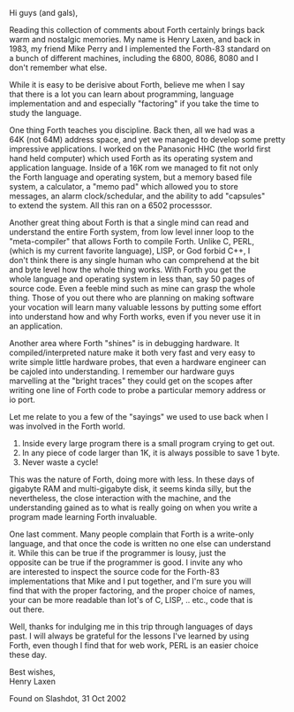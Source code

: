 Hi guys (and gals),  
  
Reading this collection of comments about Forth certainly brings back  
warm and nostalgic memories. My name is Henry Laxen, and back in  
1983, my friend Mike Perry and I implemented the Forth-83 standard on  
a bunch of different machines, including the 6800, 8086, 8080 and I  
don't remember what else.  
  
While it is easy to be derisive about Forth, believe me when I say  
that there is a lot you can learn about programming, language  
implementation and and especially "factoring" if you take the time to  
study the language.  
  
One thing Forth teaches you discipline. Back then, all we had was a  
64K (not 64M) address space, and yet we managed to develop some pretty  
impressive applications. I worked on the Panasonic HHC (the world first  
hand held computer) which used Forth as its operating system and  
application language. Inside of a 16K rom we managed to fit not only  
the Forth language and operating system, but a memory based file  
system, a calculator, a "memo pad" which allowed you to store  
messages, an alarm clock/schedular, and the ability to add "capsules"  
to extend the system. All this ran on a 6502 processsor.  
  
Another great thing about Forth is that a single mind can read and  
understand the entire Forth system, from low level inner loop to the  
"meta-compiler" that allows Forth to compile Forth. Unlike C, PERL,  
(which is my current favorite language), LISP, or God forbid C++, I  
don't think there is any single human who can comprehend at the bit  
and byte level how the whole thing works. With Forth you get the  
whole language and operating system in less than, say 50 pages of  
source code. Even a feeble mind such as mine can grasp the whole  
thing. Those of you out there who are planning on making software  
your vocation will learn many valuable lessons by putting some effort  
into understand how and why Forth works, even if you never use it in  
an application.  
  
Another area where Forth "shines" is in debugging hardware. It  
compiled/interpreted nature make it both very fast and very easy to  
write simple little hardware probes, that even a hardware engineer can  
be cajoled into understanding. I remember our hardware guys  
marvelling at the "bright traces" they could get on the scopes after  
writing one line of Forth code to probe a particular memory address or  
io port.  
  
Let me relate to you a few of the "sayings" we used to use back when I  
was involved in the Forth world.  
  
1. Inside every large program there is a small program crying to get out.  
1. In any piece of code larger than 1K, it is always possible to save 1 byte.  
1. Never waste a cycle!  
  
This was the nature of Forth, doing more with less. In these days of  
gigabyte RAM and multi-gigabyte disk, it seems kinda silly, but the  
nevertheless, the close interaction with the machine, and the  
understanding gained as to what is really going on when you write a  
program made learning Forth invaluable.  
  
One last comment. Many people complain that Forth is a write-only  
language, and that once the code is written no one else can understand  
it. While this can be true if the programmer is lousy, just the  
opposite can be true if the programmer is good. I invite any who  
are interested to inspect the source code for the Forth-83  
implementations that Mike and I put together, and I'm sure you will  
find that with the proper factoring, and the proper choice of names,  
your can be more readable than lot's of C, LISP, .. etc., code that is  
out there.  
  
Well, thanks for indulging me in this trip through languages of days  
past. I will always be grateful for the lessons I've learned by using  
Forth, even though I find that for web work, PERL is an easier choice  
these day.  
  
Best wishes,  
Henry Laxen  
  
Found on Slashdot, 31 Oct 2002  
  
